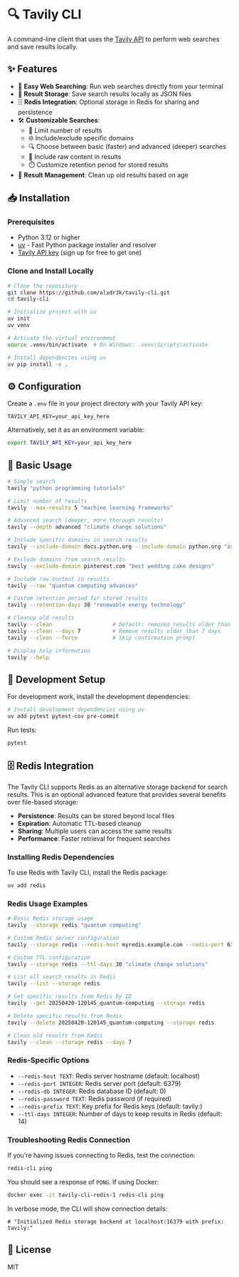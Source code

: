 # 🔍 Tavily CLI

A command-line client that uses the [Tavily API](https://tavily.com/) to perform web searches and save results locally.

## ✨ Features

- 🔎 **Easy Web Searching**: Run web searches directly from your terminal
- 💾 **Result Storage**: Save search results locally as JSON files
- 🗄️ **Redis Integration**: Optional storage in Redis for sharing and persistence
- 🛠️ **Customizable Searches**:
  - 🔢 Limit number of results
  - 🌐 Include/exclude specific domains
  - 🔍 Choose between basic (faster) and advanced (deeper) searches
  - 📄 Include raw content in results
  - ⏱️ Customize retention period for stored results
- 🧹 **Result Management**: Clean up old results based on age

## 📥 Installation

### Prerequisites

- Python 3.12 or higher
- [uv](https://github.com/astral-sh/uv) - Fast Python package installer and resolver
- [Tavily API key](https://tavily.com/) (sign up for free to get one)

### Clone and Install Locally

```bash
# Clone the repository
git clone https://github.com/alxdr3k/tavily-cli.git
cd tavily-cli

# Initialize project with uv
uv init
uv venv

# Activate the virtual environment
source .venv/bin/activate  # On Windows: .venv\Scripts\activate

# Install dependencies using uv
uv pip install -e .
```

## ⚙️ Configuration

Create a `.env` file in your project directory with your Tavily API key:

```
TAVILY_API_KEY=your_api_key_here
```

Alternatively, set it as an environment variable:

```bash
export TAVILY_API_KEY=your_api_key_here
```

## 📖 Basic Usage

```bash
# Simple search
tavily "python programming tutorials"

# Limit number of results
tavily --max-results 5 "machine learning frameworks"

# Advanced search (deeper, more thorough results)
tavily --depth advanced "climate change solutions"

# Include specific domains in search results
tavily --include-domain docs.python.org --include-domain python.org "asyncio tutorial"

# Exclude domains from search results
tavily --exclude-domain pinterest.com "best wedding cake designs"

# Include raw content in results
tavily --raw "quantum computing advances"

# Custom retention period for stored results
tavily --retention-days 30 "renewable energy technology"

# Cleanup old results
tavily --clean                   # Default: removes results older than 14 days
tavily --clean --days 7          # Remove results older than 7 days
tavily --clean --force           # Skip confirmation prompt

# Display help information
tavily --help
```

## 🧪 Development Setup

For development work, install the development dependencies:

```bash
# Install development dependencies using uv
uv add pytest pytest-cov pre-commit
```

Run tests:

```bash
pytest
```

## 🗄️ Redis Integration

The Tavily CLI supports Redis as an alternative storage backend for search results. This is an optional advanced feature that provides several benefits over file-based storage:

- **Persistence**: Results can be stored beyond local files
- **Expiration**: Automatic TTL-based cleanup
- **Sharing**: Multiple users can access the same results
- **Performance**: Faster retrieval for frequent searches

### Installing Redis Dependencies

To use Redis with Tavily CLI, install the Redis package:

```bash
uv add redis
```

### Redis Usage Examples

```bash
# Basic Redis storage usage
tavily --storage redis "quantum computing"

# Custom Redis server configuration
tavily --storage redis --redis-host myredis.example.com --redis-port 6380 "quantum computing"

# Custom TTL configuration
tavily --storage redis --ttl-days 30 "climate change solutions"

# List all search results in Redis
tavily --list --storage redis

# Get specific results from Redis by ID
tavily --get 20250420-120145_quantum-computing --storage redis

# Delete specific results from Redis
tavily --delete 20250420-120145_quantum-computing --storage redis

# Clean old results from Redis
tavily --clean --storage redis --days 7
```

### Redis-Specific Options

- `--redis-host TEXT`: Redis server hostname (default: localhost)
- `--redis-port INTEGER`: Redis server port (default: 6379)
- `--redis-db INTEGER`: Redis database ID (default: 0)
- `--redis-password TEXT`: Redis password (if required)
- `--redis-prefix TEXT`: Key prefix for Redis keys (default: tavily:)
- `--ttl-days INTEGER`: Number of days to keep results in Redis (default: 14)

### Troubleshooting Redis Connection

If you're having issues connecting to Redis, test the connection:

```bash
redis-cli ping
```

You should see a response of `PONG`. If using Docker:

```bash
docker exec -it tavily-cli-redis-1 redis-cli ping
```

In verbose mode, the CLI will show connection details:

```
# "Initialized Redis storage backend at localhost:16379 with prefix: tavily:"
```

## 📄 License

MIT
